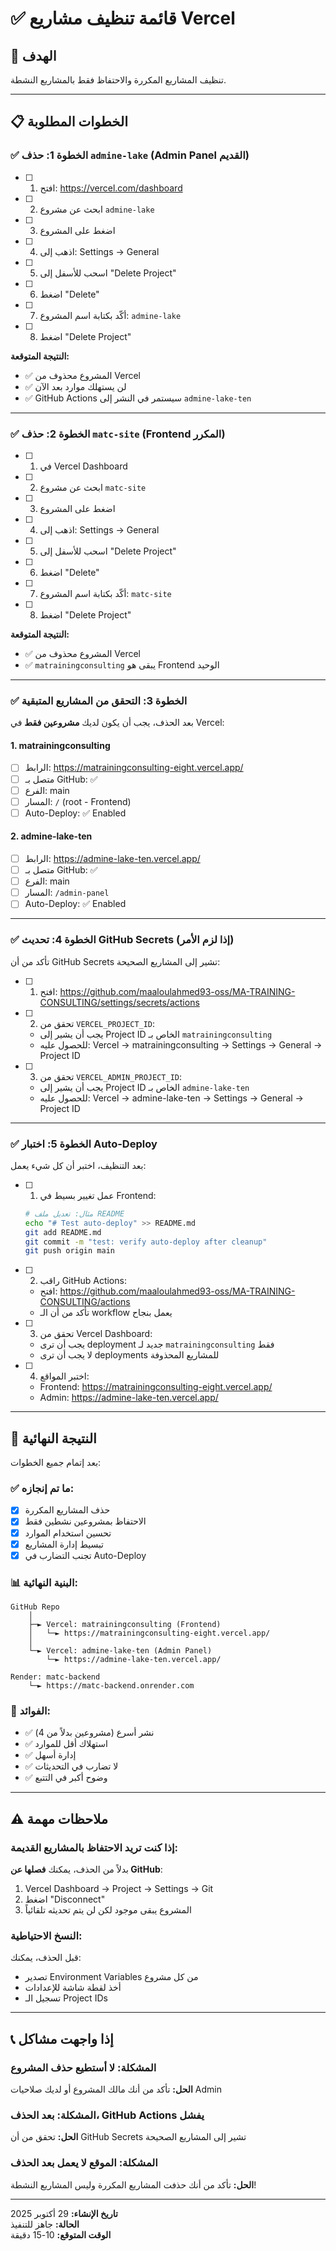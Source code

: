 # ✅ قائمة تنظيف مشاريع Vercel

## 🎯 الهدف
تنظيف المشاريع المكررة والاحتفاظ فقط بالمشاريع النشطة.

---

## 📋 الخطوات المطلوبة

### ✅ الخطوة 1: حذف `admine-lake` (Admin Panel القديم)

- [ ] 1. افتح: https://vercel.com/dashboard
- [ ] 2. ابحث عن مشروع `admine-lake`
- [ ] 3. اضغط على المشروع
- [ ] 4. اذهب إلى: Settings → General
- [ ] 5. اسحب للأسفل إلى "Delete Project"
- [ ] 6. اضغط "Delete"
- [ ] 7. أكّد بكتابة اسم المشروع: `admine-lake`
- [ ] 8. اضغط "Delete Project"

**النتيجة المتوقعة:**
- ✅ المشروع محذوف من Vercel
- ✅ لن يستهلك موارد بعد الآن
- ✅ GitHub Actions سيستمر في النشر إلى `admine-lake-ten`

---

### ✅ الخطوة 2: حذف `matc-site` (Frontend المكرر)

- [ ] 1. في Vercel Dashboard
- [ ] 2. ابحث عن مشروع `matc-site`
- [ ] 3. اضغط على المشروع
- [ ] 4. اذهب إلى: Settings → General
- [ ] 5. اسحب للأسفل إلى "Delete Project"
- [ ] 6. اضغط "Delete"
- [ ] 7. أكّد بكتابة اسم المشروع: `matc-site`
- [ ] 8. اضغط "Delete Project"

**النتيجة المتوقعة:**
- ✅ المشروع محذوف من Vercel
- ✅ `matrainingconsulting` يبقى هو Frontend الوحيد

---

### ✅ الخطوة 3: التحقق من المشاريع المتبقية

بعد الحذف، يجب أن يكون لديك **مشروعين فقط** في Vercel:

#### 1. **matrainingconsulting**
- [ ] الرابط: https://matrainingconsulting-eight.vercel.app/
- [ ] متصل بـ GitHub: ✅
- [ ] الفرع: main
- [ ] المسار: `/` (root - Frontend)
- [ ] Auto-Deploy: ✅ Enabled

#### 2. **admine-lake-ten**
- [ ] الرابط: https://admine-lake-ten.vercel.app/
- [ ] متصل بـ GitHub: ✅
- [ ] الفرع: main
- [ ] المسار: `/admin-panel`
- [ ] Auto-Deploy: ✅ Enabled

---

### ✅ الخطوة 4: تحديث GitHub Secrets (إذا لزم الأمر)

تأكد من أن GitHub Secrets تشير إلى المشاريع الصحيحة:

- [ ] 1. افتح: https://github.com/maaloulahmed93-oss/MA-TRAINING-CONSULTING/settings/secrets/actions

- [ ] 2. تحقق من `VERCEL_PROJECT_ID`:
  - يجب أن يشير إلى Project ID الخاص بـ `matrainingconsulting`
  - للحصول عليه: Vercel → matrainingconsulting → Settings → General → Project ID

- [ ] 3. تحقق من `VERCEL_ADMIN_PROJECT_ID`:
  - يجب أن يشير إلى Project ID الخاص بـ `admine-lake-ten`
  - للحصول عليه: Vercel → admine-lake-ten → Settings → General → Project ID

---

### ✅ الخطوة 5: اختبار Auto-Deploy

بعد التنظيف، اختبر أن كل شيء يعمل:

- [ ] 1. عمل تغيير بسيط في Frontend:
  ```bash
  # مثال: تعديل ملف README
  echo "# Test auto-deploy" >> README.md
  git add README.md
  git commit -m "test: verify auto-deploy after cleanup"
  git push origin main
  ```

- [ ] 2. راقب GitHub Actions:
  - افتح: https://github.com/maaloulahmed93-oss/MA-TRAINING-CONSULTING/actions
  - تأكد من أن الـ workflow يعمل بنجاح

- [ ] 3. تحقق من Vercel Dashboard:
  - يجب أن ترى deployment جديد لـ `matrainingconsulting` فقط
  - لا يجب أن ترى deployments للمشاريع المحذوفة

- [ ] 4. اختبر المواقع:
  - Frontend: https://matrainingconsulting-eight.vercel.app/
  - Admin: https://admine-lake-ten.vercel.app/

---

## 🎉 النتيجة النهائية

بعد إتمام جميع الخطوات:

### ✅ ما تم إنجازه:
- [x] حذف المشاريع المكررة
- [x] الاحتفاظ بمشروعين نشطين فقط
- [x] تحسين استخدام الموارد
- [x] تبسيط إدارة المشاريع
- [x] تجنب التضارب في Auto-Deploy

### 📊 البنية النهائية:

```
GitHub Repo
    │
    ├─► Vercel: matrainingconsulting (Frontend)
    │   └─► https://matrainingconsulting-eight.vercel.app/
    │
    └─► Vercel: admine-lake-ten (Admin Panel)
        └─► https://admine-lake-ten.vercel.app/

Render: matc-backend
    └─► https://matc-backend.onrender.com
```

### 🎯 الفوائد:
- ✅ نشر أسرع (مشروعين بدلاً من 4)
- ✅ استهلاك أقل للموارد
- ✅ إدارة أسهل
- ✅ لا تضارب في التحديثات
- ✅ وضوح أكبر في التتبع

---

## ⚠️ ملاحظات مهمة

### إذا كنت تريد الاحتفاظ بالمشاريع القديمة:

بدلاً من الحذف، يمكنك **فصلها عن GitHub**:

1. Vercel Dashboard → Project → Settings → Git
2. اضغط "Disconnect"
3. المشروع يبقى موجود لكن لن يتم تحديثه تلقائياً

### النسخ الاحتياطية:

قبل الحذف، يمكنك:
- تصدير Environment Variables من كل مشروع
- أخذ لقطة شاشة للإعدادات
- تسجيل الـ Project IDs

---

## 📞 إذا واجهت مشاكل

### المشكلة: لا أستطيع حذف المشروع
**الحل:** تأكد من أنك مالك المشروع أو لديك صلاحيات Admin

### المشكلة: بعد الحذف، GitHub Actions يفشل
**الحل:** تحقق من أن GitHub Secrets تشير إلى المشاريع الصحيحة

### المشكلة: الموقع لا يعمل بعد الحذف
**الحل:** تأكد من أنك حذفت المشاريع المكررة وليس المشاريع النشطة!

---

**تاريخ الإنشاء:** 29 أكتوبر 2025  
**الحالة:** جاهز للتنفيذ  
**الوقت المتوقع:** 10-15 دقيقة
